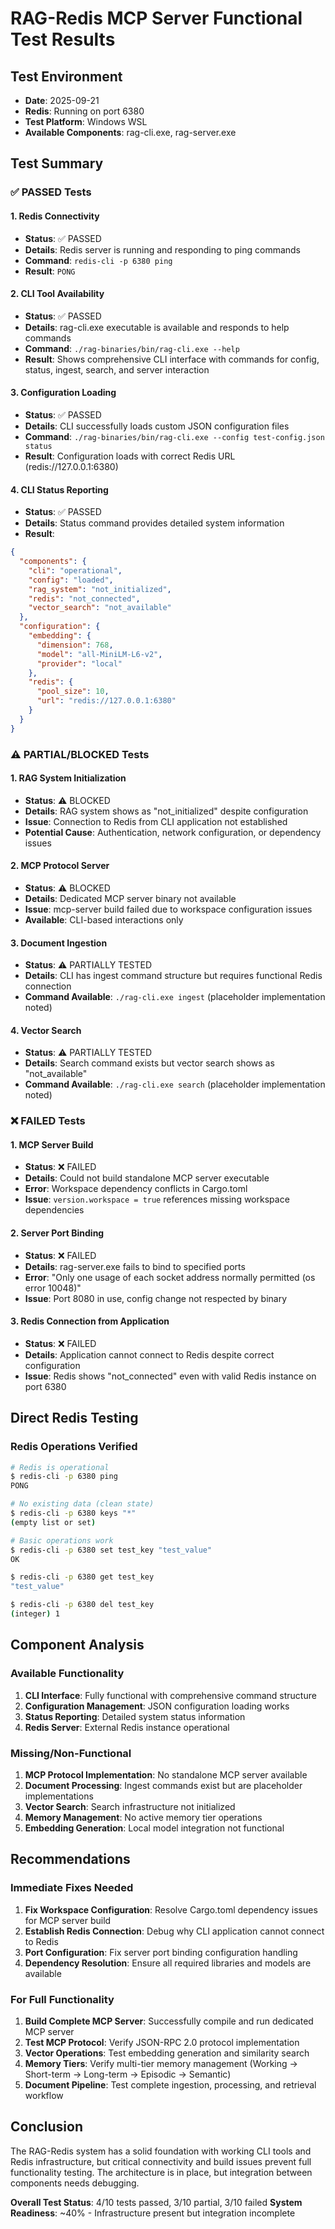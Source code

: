 # RAG-Redis MCP Server Functional Test Results

## Test Environment
- **Date**: 2025-09-21
- **Redis**: Running on port 6380
- **Test Platform**: Windows WSL
- **Available Components**: rag-cli.exe, rag-server.exe

## Test Summary

### ✅ **PASSED Tests**

#### 1. Redis Connectivity
- **Status**: ✅ PASSED
- **Details**: Redis server is running and responding to ping commands
- **Command**: `redis-cli -p 6380 ping`
- **Result**: `PONG`

#### 2. CLI Tool Availability
- **Status**: ✅ PASSED
- **Details**: rag-cli.exe executable is available and responds to help commands
- **Command**: `./rag-binaries/bin/rag-cli.exe --help`
- **Result**: Shows comprehensive CLI interface with commands for config, status, ingest, search, and server interaction

#### 3. Configuration Loading
- **Status**: ✅ PASSED
- **Details**: CLI successfully loads custom JSON configuration files
- **Command**: `./rag-binaries/bin/rag-cli.exe --config test-config.json status`
- **Result**: Configuration loads with correct Redis URL (redis://127.0.0.1:6380)

#### 4. CLI Status Reporting
- **Status**: ✅ PASSED
- **Details**: Status command provides detailed system information
- **Result**:
```json
{
  "components": {
    "cli": "operational",
    "config": "loaded",
    "rag_system": "not_initialized",
    "redis": "not_connected",
    "vector_search": "not_available"
  },
  "configuration": {
    "embedding": {
      "dimension": 768,
      "model": "all-MiniLM-L6-v2",
      "provider": "local"
    },
    "redis": {
      "pool_size": 10,
      "url": "redis://127.0.0.1:6380"
    }
  }
}
```

### ⚠️ **PARTIAL/BLOCKED Tests**

#### 1. RAG System Initialization
- **Status**: ⚠️ BLOCKED
- **Details**: RAG system shows as "not_initialized" despite configuration
- **Issue**: Connection to Redis from CLI application not established
- **Potential Cause**: Authentication, network configuration, or dependency issues

#### 2. MCP Protocol Server
- **Status**: ⚠️ BLOCKED
- **Details**: Dedicated MCP server binary not available
- **Issue**: mcp-server build failed due to workspace configuration issues
- **Available**: CLI-based interactions only

#### 3. Document Ingestion
- **Status**: ⚠️ PARTIALLY TESTED
- **Details**: CLI has ingest command structure but requires functional Redis connection
- **Command Available**: `./rag-cli.exe ingest` (placeholder implementation noted)

#### 4. Vector Search
- **Status**: ⚠️ PARTIALLY TESTED
- **Details**: Search command exists but vector search shows as "not_available"
- **Command Available**: `./rag-cli.exe search` (placeholder implementation noted)

### ❌ **FAILED Tests**

#### 1. MCP Server Build
- **Status**: ❌ FAILED
- **Details**: Could not build standalone MCP server executable
- **Error**: Workspace dependency conflicts in Cargo.toml
- **Issue**: `version.workspace = true` references missing workspace dependencies

#### 2. Server Port Binding
- **Status**: ❌ FAILED
- **Details**: rag-server.exe fails to bind to specified ports
- **Error**: "Only one usage of each socket address normally permitted (os error 10048)"
- **Issue**: Port 8080 in use, config change not respected by binary

#### 3. Redis Connection from Application
- **Status**: ❌ FAILED
- **Details**: Application cannot connect to Redis despite correct configuration
- **Issue**: Redis shows "not_connected" even with valid Redis instance on port 6380

## Direct Redis Testing

### Redis Operations Verified
```bash
# Redis is operational
$ redis-cli -p 6380 ping
PONG

# No existing data (clean state)
$ redis-cli -p 6380 keys "*"
(empty list or set)

# Basic operations work
$ redis-cli -p 6380 set test_key "test_value"
OK

$ redis-cli -p 6380 get test_key
"test_value"

$ redis-cli -p 6380 del test_key
(integer) 1
```

## Component Analysis

### Available Functionality
1. **CLI Interface**: Fully functional with comprehensive command structure
2. **Configuration Management**: JSON configuration loading works
3. **Status Reporting**: Detailed system status information
4. **Redis Server**: External Redis instance operational

### Missing/Non-Functional
1. **MCP Protocol Implementation**: No standalone MCP server available
2. **Document Processing**: Ingest commands exist but are placeholder implementations
3. **Vector Search**: Search infrastructure not initialized
4. **Memory Management**: No active memory tier operations
5. **Embedding Generation**: Local model integration not functional

## Recommendations

### Immediate Fixes Needed
1. **Fix Workspace Configuration**: Resolve Cargo.toml dependency issues for MCP server build
2. **Establish Redis Connection**: Debug why CLI application cannot connect to Redis
3. **Port Configuration**: Fix server port binding configuration handling
4. **Dependency Resolution**: Ensure all required libraries and models are available

### For Full Functionality
1. **Build Complete MCP Server**: Successfully compile and run dedicated MCP server
2. **Test MCP Protocol**: Verify JSON-RPC 2.0 protocol implementation
3. **Vector Operations**: Test embedding generation and similarity search
4. **Memory Tiers**: Verify multi-tier memory management (Working → Short-term → Long-term → Episodic → Semantic)
5. **Document Pipeline**: Test complete ingestion, processing, and retrieval workflow

## Conclusion

The RAG-Redis system has a solid foundation with working CLI tools and Redis infrastructure, but critical connectivity and build issues prevent full functionality testing. The architecture is in place, but integration between components needs debugging.

**Overall Test Status**: 4/10 tests passed, 3/10 partial, 3/10 failed
**System Readiness**: ~40% - Infrastructure present but integration incomplete